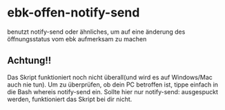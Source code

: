 # ebk-offen-notify-send
benutzt notify-send oder ähnliches, um auf eine änderung des öffnungsstatus vom ebk aufmerksam zu machen

## Achtung!!
Das Skript funktioniert noch nicht überall(und wird es auf Windows/Mac auch nie tun). Um zu überprüfen, ob dein PC betroffen ist,
tippe einfach in die Bash
    whereis notify-send
ein. Sollte hier nur
    notify-send:
ausgespuckt werden, funktioniert das Skript bei dir nicht.
